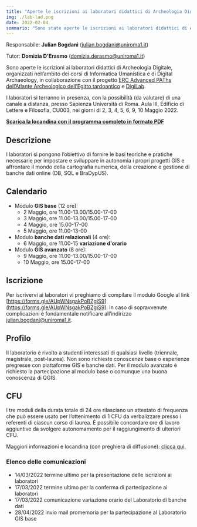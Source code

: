 ```yaml
---
title: "Aperte le iscrizioni ai laboratori didattici di Archeologia Digitale 2021-2022: GIS e Banche Dati"
img: ./lab-lad.png
date: 2022-02-04
sommario: "Sono state aperte le iscrizioni ai laboratori didattici di Archeologia digitale per l'anno accademico 2021-2022. Quest'anno sono disponibili tre moduli: GIS di Base, Banche dati web e GIS avanzato. A causa degli spazi a disposizione, il laboratorio prevede un numero limitato di partecipanti."
---
```


Responsabile: **Julian Bogdani** ([julian.bogdani@uniroma1.it](mailto:julian.bogdani@uniroma1.it))

Tutor: **Domizia D'Erasmo** ([domizia.derasmo@uniroma1.it](mailto:domizia.derasmo@uniroma1.it))

Sono aperte le iscrizioni ai laboratori didattici di Archeologia Digitale, organizzati nell’ambito dei corsi di Informatica Umanistica e di Digital Archaeology, in collaborazione con il progetto [ERC Advanced PAThs dell’Atlante Archeologico dell’Egitto tardoantico](https://atlas.paths-erc.eu/) e [DigiLab](https://digilab.uniroma1.it/).

I laboratori si terranno in presenza, con la possibilità (da valutare) di una canale a distanza, presso Sapienza Università di Roma. Aula III, Edificio di Lettere e Filosofia, CU003, nei giorni di 2, 3, 4, 5, 6, 9, 10 Maggio 2022.

[**Scarica la locandina con il programma completo in formato PDF**](./LAD-GIS-DB-2021-2022.pdf)

## Descrizione

I laboratori si pongono l’obiettivo di fornire le basi teoriche e pratiche necessarie per impostare e sviluppare in autonomia i propri progetti GIS e affrontare il mondo della cartografia numerica, della creazione e gestione di banche dati online (DB, SQL e BraDypUS).

## Calendario

- Modulo **GIS base** (12 ore):
  - 2 Maggio, ore 11.00-13.00/15.00-17-00
  - 3 Maggio, ore 11.00-13.00/15.00-17-00
  - 4 Maggio, ore 15.00-17-00
  - 5 Maggio, ore 11.00-13-00
- Modulo **banche dati relazionali** (4 ore):
  - 6 Maggio, ore 11.00-15  **variazione d'orario**
- Modulo **GIS avanzato** (8 ore):
  - 9 Maggio, ore 11.00-13.00/15.00-17-00
  - 10 Maggio, ore 15.00-17-00

## Iscrizione

Per iscrivervi ai laboratori vi preghiamo di compilare il modulo Google al link [https://forms.gle/AUpWNsgakPoBZgiS9](https://forms.gle/AUpWNsgakPoBZgiS9). In caso di sopravvenute complicazioni è fondamentale notificare all’indirizzo [julian.bogdani@uniroma1.it](mailto:julian.bogdani@uniroma1.it).

## Profilo

Il laboratorio è rivolto a studenti interessati di qualsiasi livello (triennale, magistrale, post-laurea). Non sono richieste conoscenze base o esperienze pregresse con piattaforme GIS e banche dati. Per il modulo avanzato è richiesto la partecipazione al modulo base o comunque una buona conoscenza di QGIS.

## CFU

I tre moduli della durata totale di 24 ore rilasciano un attestato di frequenza che può essere usato per l’ottenimento di 1 CFU da verbalizzare presso i referenti di ciascun corso di laurea. È possibile concordare ore di lavoro aggiuntive da svolgere autonomamento per il raggiungimento di ulteriori CFU.

Maggiori informazioni e locandina (con preghiera di diffusione): [clicca qui](./LAD-GIS-DB-2021-2022.pdf).

### Elenco delle comunicazioni

- 14/03/2022 termine ultimo per la presentazione delle iscrizioni ai laboratori
- 17/03/2022 termine ultimo per la conferma di partecipazione ai laboratori
- 17/03/2022 comunicazione variazione orario del Laboratorio di banche dati 
- 28/04/2022 invio mail promemoria per la partecipazione al Laboratorio GIS base
